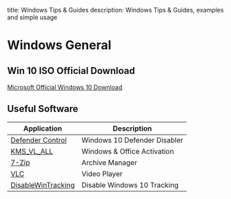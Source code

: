 title: Windows Tips & Guides
description: Windows Tips & Guides, examples and simple usage

# Windows General

## Win 10 ISO Official Download

[Microsoft Official Windows 10 Download](https://www.microsoft.com/en-us/software-download/windows10ISO)

## Useful Software

| Application                                                                    | Description                  |
|--------------------------------------------------------------------------------|------------------------------|
| [Defender Control](https://www.sordum.org/9480/defender-control-v1-3/)         | Windows 10 Defender Disabler |
| [KMS_VL_ALL](https://github.com/lixuy/KMS_VL_ALL)                              | Windows & Office Activation  |
| [7-Zip](https://www.7-zip.org/download.html)                                   | Archive Manager              |
| [VLC](https://www.videolan.org/vlc/index.html)                                 | Video Player                 |
| [DisableWinTracking](https://github.com/10se1ucgo/DisableWinTracking/releases) | Disable Windows 10 Tracking  |

